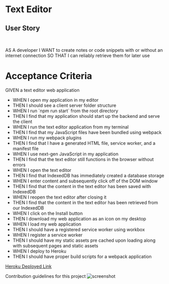 # Text Editor

## User Story

<br>

AS A developer
I WANT to create notes or code snippets with or without an internet connection
SO THAT I can reliably retrieve them for later use

# Acceptance Criteria

GIVEN a text editor web application
<br>

<ul>
<li>WHEN I open my application in my editor</li>
<li>THEN I should see a client server folder structure</li>
<li>WHEN I run `npm run start` from the root directory</li>
<li>THEN I find that my application should start up the backend and serve the client</li>
<li>WHEN I run the text editor application from my terminal</li>
<li>THEN I find that my JavaScript files have been bundled using webpack</li>
<li>WHEN I run my webpack plugins</li>
<li>THEN I find that I have a generated HTML file, service worker, and a manifest file</li>
<li>WHEN I use next-gen JavaScript in my application</li>
<li>THEN I find that the text editor still functions in the browser without errors</li>
<li>WHEN I open the text editor</li>
<li>THEN I find that IndexedDB has immediately created a database storage</li>
<li>WHEN I enter content and subsequently click off of the DOM window</li>
<li>THEN I find that the content in the text editor has been saved with IndexedDB</li>
<li>WHEN I reopen the text editor after closing it</li>
<li>THEN I find that the content in the text editor has been retrieved from our IndexedDB</li>
<li>WHEN I click on the Install button</li>
<li>THEN I download my web application as an icon on my desktop</li>
<li>WHEN I load my web application</li>
<li>THEN I should have a registered service worker using workbox</li>
<li>WHEN I register a service worker</li>
<li>THEN I should have my static assets pre cached upon loading along with subsequent pages and static assets</li>
<li>WHEN I deploy to Heroku</li>
<li>THEN I should have proper build scripts for a webpack application</li>
</ul>

[Heroku Deployed Link](https://placeholder)

Contribution guidelines for this project
<img src="./assets/images/" alt="screenshot" />
